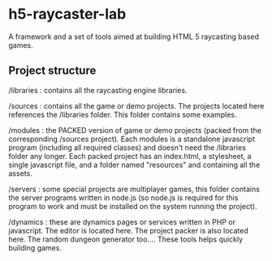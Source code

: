 # h5-raycaster-lab

A framework and a set of tools aimed at building HTML 5 raycasting based games.


## Project structure

/libraries : contains all the raycasting engine libraries.

/sources : contains all the game or demo projects. The projects located here references the /libraries folder. This folder contains some examples.

/modules : the PACKED version of game or demo projects (packed from the corresponding /sources project). Each modules is a standalone javascript program (including all required classes) and doesn't need the /libraries folder any longer. Each packed project has an index.html, a stylesheet, a single javascript file, and a folder named "resources" and containing all the assets.  

/servers : some special projects are multiplayer games, this folder contains the server programs written in node.js (so node.js is required for this program to work and must be installed on the system running the project).

/dynamics : these are dynamics pages or services written in PHP or javascript. The editor is located here. The project packer is also located here. The random dungeon generator too.... These tools helps quickly building games.


